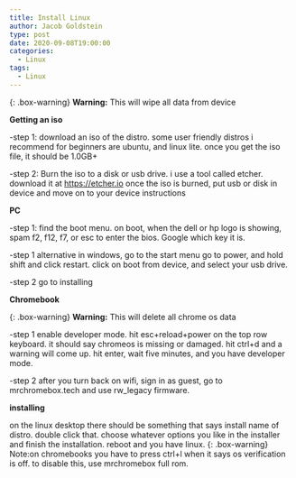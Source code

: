 ```yaml
---
title: Install Linux
author: Jacob Goldstein
type: post
date: 2020-09-08T19:00:00
categories:
  - Linux
tags:
  - Linux
---
```


{: .box-warning}
**Warning:** This will wipe all data from device

**Getting an iso**

-step 1: 
download an iso of the distro. some user friendly distros i recommend for beginners are ubuntu, and linux lite.
once you get the iso file, it should be 1.0GB+ 

-step 2:
Burn the iso to a disk or usb drive. i use a tool called etcher. download it at https://etcher.io
once the iso is burned, put usb or disk in device and move on to your device instructions

**PC**

-step 1:
find the boot menu. on boot, when the dell or hp logo is showing, spam f2, f12, f7, or esc to enter the bios. Google which key it is. 

-step 1 alternative
in windows, go to the start menu go to power, and hold shift and click restart. click on boot from device, and select your usb drive.

-step 2
go to installing

**Chromebook**

{: .box-warning}
**Warning:** This will delete all chrome os data

-step 1
enable developer mode.
hit esc+reload+power on the top row keyboard. it should say chromeos is missing or damaged. hit ctrl+d and a warning will come up. hit enter, wait five minutes, and you have developer mode.

-step 2
after you turn back on wifi, sign in as guest, go to mrchromebox.tech and use rw_legacy firmware.

**installing**

on the linux desktop there should be something that says install name of distro. double click that. choose whatever options you like in the installer and finish the installation. reboot and you have linux. 
{: .box-warning} Note:on chromebooks you have to press ctrl+l when it says os verification is off. to disable this, use mrchromebox full rom.
